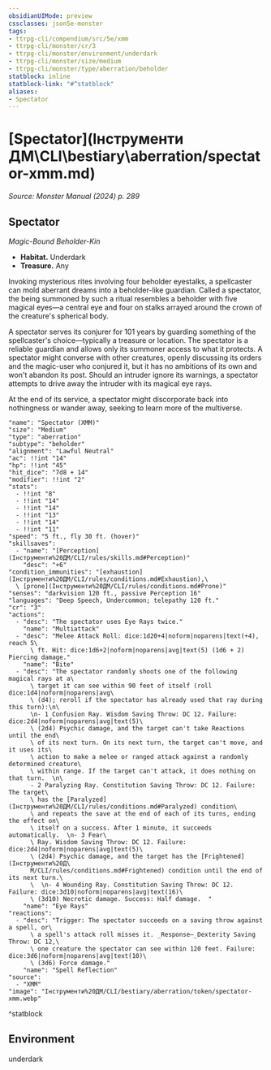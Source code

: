 ```yaml
---
obsidianUIMode: preview
cssclasses: json5e-monster
tags:
- ttrpg-cli/compendium/src/5e/xmm
- ttrpg-cli/monster/cr/3
- ttrpg-cli/monster/environment/underdark
- ttrpg-cli/monster/size/medium
- ttrpg-cli/monster/type/aberration/beholder
statblock: inline
statblock-link: "#^statblock"
aliases:
- Spectator
---
```

# [Spectator](Інструменти ДМ\CLI\bestiary\aberration/spectator-xmm.md)
*Source: Monster Manual (2024) p. 289*  

## Spectator

*Magic-Bound Beholder-Kin*

- **Habitat.** Underdark  
- **Treasure.** Any  

Invoking mysterious rites involving four beholder eyestalks, a spellcaster can mold aberrant dreams into a beholder-like guardian. Called a spectator, the being summoned by such a ritual resembles a beholder with five magical eyes—a central eye and four on stalks arrayed around the crown of the creature's spherical body.

A spectator serves its conjurer for 101 years by guarding something of the spellcaster's choice—typically a treasure or location. The spectator is a reliable guardian and allows only its summoner access to what it protects. A spectator might converse with other creatures, openly discussing its orders and the magic-user who conjured it, but it has no ambitions of its own and won't abandon its post. Should an intruder ignore its warnings, a spectator attempts to drive away the intruder with its magical eye rays.

At the end of its service, a spectator might discorporate back into nothingness or wander away, seeking to learn more of the multiverse.

```statblock
"name": "Spectator (XMM)"
"size": "Medium"
"type": "aberration"
"subtype": "beholder"
"alignment": "Lawful Neutral"
"ac": !!int "14"
"hp": !!int "45"
"hit_dice": "7d8 + 14"
"modifier": !!int "2"
"stats":
  - !!int "8"
  - !!int "14"
  - !!int "14"
  - !!int "13"
  - !!int "14"
  - !!int "11"
"speed": "5 ft., fly 30 ft. (hover)"
"skillsaves":
  - "name": "[Perception](Інструменти%20ДМ/CLI/rules/skills.md#Perception)"
    "desc": "+6"
"condition_immunities": "[exhaustion](Інструменти%20ДМ/CLI/rules/conditions.md#Exhaustion),\
  \ [prone](Інструменти%20ДМ/CLI/rules/conditions.md#Prone)"
"senses": "darkvision 120 ft., passive Perception 16"
"languages": "Deep Speech, Undercommon; telepathy 120 ft."
"cr": "3"
"actions":
  - "desc": "The spectator uses Eye Rays twice."
    "name": "Multiattack"
  - "desc": "Melee Attack Roll: dice:1d20+4|noform|noparens|text(+4), reach 5\
      \ ft. Hit: dice:1d6+2|noform|noparens|avg|text(5) (1d6 + 2) Piercing damage."
    "name": "Bite"
  - "desc": "The spectator randomly shoots one of the following magical rays at a\
      \ target it can see within 90 feet of itself (roll dice:1d4|noform|noparens|avg\
      \ (d4); reroll if the spectator has already used that ray during this turn):\n\
      \n- 1 Confusion Ray. Wisdom Saving Throw: DC 12. Failure: dice:2d4|noform|noparens|avg|text(5)\
      \ (2d4) Psychic damage, and the target can't take Reactions until the end\
      \ of its next turn. On its next turn, the target can't move, and it uses its\
      \ action to make a melee or ranged attack against a randomly determined creature\
      \ within range. If the target can't attack, it does nothing on that turn.  \n\
      - 2 Paralyzing Ray. Constitution Saving Throw: DC 12. Failure: The target\
      \ has the [Paralyzed](Інструменти%20ДМ/CLI/rules/conditions.md#Paralyzed) condition\
      \ and repeats the save at the end of each of its turns, ending the effect on\
      \ itself on a success. After 1 minute, it succeeds automatically.  \n- 3 Fear\
      \ Ray. Wisdom Saving Throw: DC 12. Failure: dice:2d4|noform|noparens|avg|text(5)\
      \ (2d4) Psychic damage, and the target has the [Frightened](Інструменти%20Д\
      М/CLI/rules/conditions.md#Frightened) condition until the end of its next turn.\
      \  \n- 4 Wounding Ray. Constitution Saving Throw: DC 12. Failure: dice:3d10|noform|noparens|avg|text(16)\
      \ (3d10) Necrotic damage. Success: Half damage.  "
    "name": "Eye Rays"
"reactions":
  - "desc": "Trigger: The spectator succeeds on a saving throw against a spell, or\
      \ a spell's attack roll misses it. _Response—_Dexterity Saving Throw: DC 12,\
      \ one creature the spectator can see within 120 feet. Failure: dice:3d6|noform|noparens|avg|text(10)\
      \ (3d6) Force damage."
    "name": "Spell Reflection"
"source":
  - "XMM"
"image": "Інструменти%20ДМ/CLI/bestiary/aberration/token/spectator-xmm.webp"
```
^statblock

## Environment

underdark